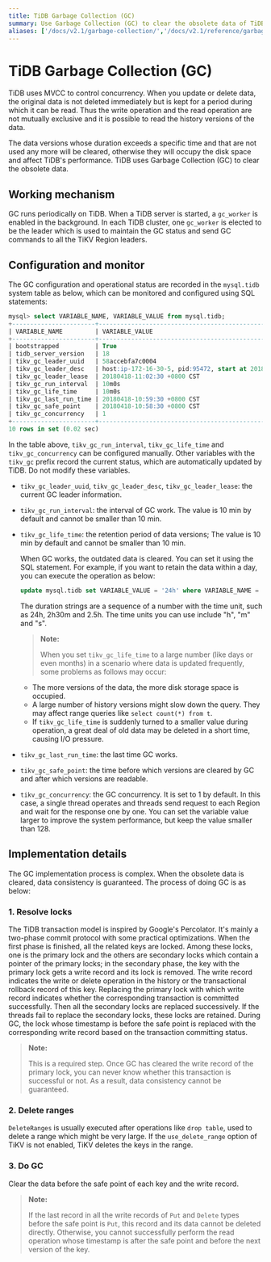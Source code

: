 ```yaml
---
title: TiDB Garbage Collection (GC)
summary: Use Garbage Collection (GC) to clear the obsolete data of TiDB.
aliases: ['/docs/v2.1/garbage-collection/','/docs/v2.1/reference/garbage-collection/']
---
```


# TiDB Garbage Collection (GC)

TiDB uses MVCC to control concurrency. When you update or delete data, the original data is not deleted immediately but is kept for a period during which it can be read. Thus the write operation and the read operation are not mutually exclusive and it is possible to read the history versions of the data.

The data versions whose duration exceeds a specific time and that are not used any more will be cleared, otherwise they will occupy the disk space and affect TiDB's performance. TiDB uses Garbage Collection (GC) to clear the obsolete data.

## Working mechanism

GC runs periodically on TiDB. When a TiDB server is started, a `gc_worker` is enabled in the background. In each TiDB cluster, one `gc_worker` is elected to be the leader which is used to maintain the GC status and send GC commands to all the TiKV Region leaders.

## Configuration and monitor

The GC configuration and operational status are recorded in the `mysql.tidb` system table as below, which can be monitored and configured using SQL statements:

```sql
mysql> select VARIABLE_NAME, VARIABLE_VALUE from mysql.tidb;
+-----------------------+------------------------------------------------------------------------------------------------+
| VARIABLE_NAME         | VARIABLE_VALUE                                                                                 |
+-----------------------+------------------------------------------------------------------------------------------------+
| bootstrapped          | True                                                                                           |
| tidb_server_version   | 18                                                                                             |
| tikv_gc_leader_uuid   | 58accebfa7c0004                                                                                |
| tikv_gc_leader_desc   | host:ip-172-16-30-5, pid:95472, start at 2018-04-11 13:43:30.73076656 +0800 CST m=+0.068873865 |
| tikv_gc_leader_lease  | 20180418-11:02:30 +0800 CST                                                                    |
| tikv_gc_run_interval  | 10m0s                                                                                          |
| tikv_gc_life_time     | 10m0s                                                                                          |
| tikv_gc_last_run_time | 20180418-10:59:30 +0800 CST                                                                    |
| tikv_gc_safe_point    | 20180418-10:58:30 +0800 CST                                                                    |
| tikv_gc_concurrency   | 1                                                                                              |
+-----------------------+------------------------------------------------------------------------------------------------+
10 rows in set (0.02 sec)
```

In the table above, `tikv_gc_run_interval`, `tikv_gc_life_time` and `tikv_gc_concurrency` can be configured manually. Other variables with the `tikv_gc` prefix record the current status, which are automatically updated by TiDB. Do not modify these variables.

- `tikv_gc_leader_uuid`, `tikv_gc_leader_desc`, `tikv_gc_leader_lease`: the current GC leader information.

- `tikv_gc_run_interval`: the interval of GC work. The value is 10 min by default and cannot be smaller than 10 min.

- `tikv_gc_life_time`: the retention period of data versions; The value is 10 min by default and cannot be smaller than 10 min.

    When GC works, the outdated data is cleared. You can set it using the SQL statement. For example, if you want to retain the data within a day, you can execute the operation as below:

    ```sql
    update mysql.tidb set VARIABLE_VALUE = '24h' where VARIABLE_NAME = 'tikv_gc_life_time';
    ```

    The duration strings are a sequence of a number with the time unit, such as 24h, 2h30m and 2.5h. The time units you can use include "h", "m" and "s".

    > **Note:**
    >
    > When you set `tikv_gc_life_time` to a large number (like days or even months) in a scenario where data is updated frequently, some problems as follows may occur:

    - The more versions of the data, the more disk storage space is occupied.
    - A large number of history versions might slow down the query. They may affect range queries like `select count(*) from t`.
    - If `tikv_gc_life_time` is suddenly turned to a smaller value during operation, a great deal of old data may be deleted in a short time, causing I/O pressure.

- `tikv_gc_last_run_time`: the last time GC works.

- `tikv_gc_safe_point`: the time before which versions are cleared by GC and after which versions are readable.

- `tikv_gc_concurrency`: the GC concurrency. It is set to 1 by default. In this case, a single thread operates and threads send request to each Region and wait for the response one by one. You can set the variable value larger to improve the system performance, but keep the value smaller than 128.

## Implementation details

The GC implementation process is complex. When the obsolete data is cleared, data consistency is guaranteed. The process of doing GC is as below:

### 1. Resolve locks

The TiDB transaction model is inspired by Google's Percolator. It's mainly a two-phase commit protocol with some practical optimizations. When the first phase is finished, all the related keys are locked. Among these locks, one is the primary lock and the others are secondary locks which contain a pointer of the primary locks; in the secondary phase, the key with the primary lock gets a write record and its lock is removed. The write record indicates the write or delete operation in the history or the transactional rollback record of this key. Replacing the primary lock with which write record indicates whether the corresponding transaction is committed successfully. Then all the secondary locks are replaced successively. If the threads fail to replace the secondary locks, these locks are retained. During GC, the lock whose timestamp is before the safe point is replaced with the corresponding write record based on the transaction committing status.

> **Note:**
>
> This is a required step. Once GC has cleared the write record of the primary lock, you can never know whether this transaction is successful or not. As a result, data consistency cannot be guaranteed.

### 2. Delete ranges

`DeleteRanges` is usually executed after operations like `drop table`, used to delete a range which might be very large. If the `use_delete_range` option of TiKV is not enabled, TiKV deletes the keys in the range.

### 3. Do GC

Clear the data before the safe point of each key and the write record.

> **Note:**
>
> If the last record in all the write records of `Put` and `Delete` types before the safe point is `Put`, this record and its data cannot be deleted directly. Otherwise, you cannot successfully perform the read operation whose timestamp is after the safe point and before the next version of the key.
